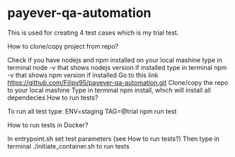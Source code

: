 # payever-qa-automation
This is used for creating 4 test cases which is my trial test.


How to clone/copy project from repo?

Check if you have nodejs and npm installed on your local mashine type in terminal node -v that shows nodejs version if installed type in terminal npm -v that shows npm version if installed
Go to this link https://github.com/Filipv95/payever-qa-automation.git
Clone/copy the repo to your local mashine
Type in terminal npm install, which will install all dependecies
How to run tests?

To run all test type: ENV=staging TAG=@trial npm run test

How to run tests in Docker?

In entrypoint.sh set test parameters (see How to run tests?)
Then type in terminal ./initiate_container.sh to run tests
